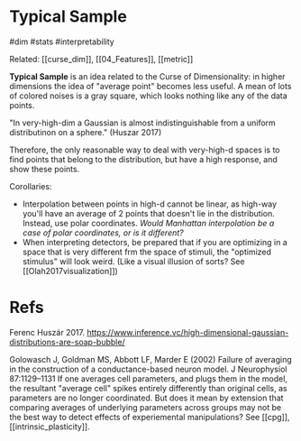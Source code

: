 # Typical Sample

#dim #stats #interpretability

Related: [[curse_dim]], [[04_Features]], [[metric]]

**Typical Sample** is an idea related to the Curse of Dimensionality: in higher dimensions the idea of "average point" becomes less useful. A mean of lots of colored noises is a gray square, which looks nothing like any of the data points.

"In very-high-dim a Gaussian is almost indistinguishable from a uniform distributinon on a sphere." (Huszar 2017)

Therefore, the only reasonable way to deal with very-high-d spaces is to find points that belong to the distribution, but have a high response, and show these points.

Corollaries: 
* Interpolation between points in high-d cannot be linear, as high-way you'll have an average of 2 points that doesn't lie in the distribution. Instead, use polar coordinates. _Would Manhattan interpolation be a case of polar coordinates, or is it different?_
* When interpreting detectors, be prepared that if you are optimizing in a space that is very different frm the space of stimuli, the "optimized stimulus" will look weird. (Like a visual illusion of sorts? See [[Olah2017visualization]])

# Refs

Ferenc Huszár 2017.
https://www.inference.vc/high-dimensional-gaussian-distributions-are-soap-bubble/

Golowasch J, Goldman MS, Abbott LF, Marder E (2002) Failure of averaging in the construction of a conductance-based neuron model. J Neurophysiol 87:1129–1131 
If one averages cell parameters, and plugs them in the model, the resultant "average cell" spikes entirely differently than original cells, as parameters are no longer coordinated. But does it mean by extension that comparing averages of underlying parameters across groups may not be the best way to detect effects of experiemental manipulations? See [[cpg]], [[intrinsic_plasticity]].